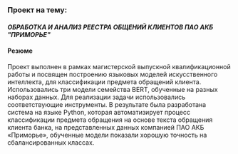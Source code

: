 ### Проект на тему:

#### _ОБРАБОТКА И АНАЛИЗ РЕЕСТРА ОБЩЕНИЙ КЛИЕНТОВ ПАО АКБ "ПРИМОРЬЕ"_

#### Резюме

Проект выполнен в рамках магистерской выпускной квалификационной работы и посвящен построению языковых моделей искусственного интеллекта, для классификации предмета обращений клиента. Использовались три модели семейства BERT, обученные на разных наборах данных. Для реализации задачи использовались соответствующие инструменты. В результате была разработана система на языке Python, которая автоматизирует процесс классификации предмета обращения на основе текста обращения клиента банка, на представленных данных компанией ПАО АКБ «Приморье», обученные модели показали хорошую точность на сбалансированных классах.


